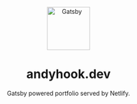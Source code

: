 <p align="center">
  <a href="https://andyhook.dev">
    <img alt="Gatsby" src="https://andyhook.dev/icons/icon-512x512.png" width="100" />
  </a>
</p>
<h1 align="center">
  andyhook.dev
</h1>

<p align="center">Gatsby powered portfolio served by Netlify.</p>
